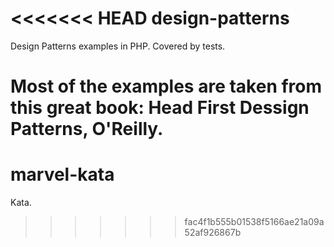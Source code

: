 <<<<<<< HEAD
design-patterns
===============

Design Patterns examples in PHP.
Covered by tests.

Most of the examples are taken from this great book:
Head First Dessign Patterns, O'Reilly.
=======
marvel-kata
===========

Kata. 
>>>>>>> fac4f1b555b01538f5166ae21a09a52af926867b
